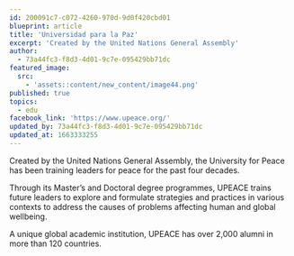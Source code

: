 ```yaml
---
id: 200091c7-c072-4260-970d-9d0f420cbd01
blueprint: article
title: 'Universidad para la Paz'
excerpt: 'Created by the United Nations General Assembly'
author:
  - 73a44fc3-f8d3-4d01-9c7e-095429bb71dc
featured_image:
  src:
    - 'assets::content/new_content/image44.png'
published: true
topics:
  - edu
facebook_link: 'https://www.upeace.org/'
updated_by: 73a44fc3-f8d3-4d01-9c7e-095429bb71dc
updated_at: 1663333255
---
```

Created by the United Nations General Assembly, the University for Peace has been training leaders for peace for the past four decades. 

Through its Master’s and Doctoral degree programmes, UPEACE trains future leaders to explore and formulate strategies and practices in various contexts to address the causes of problems affecting human and global wellbeing.

A unique global academic institution, UPEACE has over 2,000 alumni in more than 120 countries.